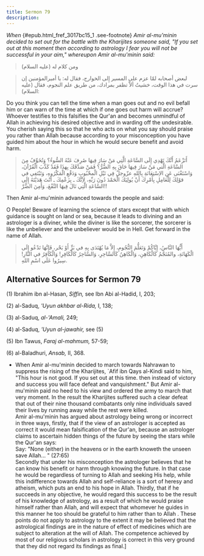 ```yaml
---
title: Sermon 79
description: 
---
```


*When* {#epub.html_fref_3017bc15_1
.see-footnote} *Amir al-mu'minin decided to set out for the battle with
the Kharijites someone said, "If you set out at this moment then
according to astrology I fear you will not be successful in your aim,"
whereupon Amir al-mu'minin said:*

> ومن كلام له (عليه السلام)

> لبعض أصحابه لمّا عزم على المسير إِلى الخوارج، فقال له: يا أميرالمؤمنين
> إن سرت في هذا الوقت، خشيتُ ألاَّ تظفر بمرادك، من طريق علم النجوم، فقال
> (عليه السلام):

Do you think you can tell the time when a man goes out and no evil
befall him or can warn of the time at which if one goes out harm will
accrue? Whoever testifies to this falsifies the Qur'an and becomes
unmindful of Allah in achieving his desired objective and in warding off
the undesirable. You cherish saying this so that he who acts on what you
say should praise you rather than Allah because according to your
misconception you have guided him about the hour in which he would
secure benefit and avoid harm.

> أَتَزْعَمُ أَنَّكَ تَهْدِي إِلَى السَّاعَةِ الَّتِي مَنْ سَارَ فِيهَا صُرِفَ عَنْهُ السُّوءُ؟ وَتُخَوِّفُ مِنَ
> السَّاعَةِ الَّتي مَنْ سَارَ فِيهَا حَاقَ بِهِ الضُّرُّ؟ فَمَنْ صَدَّقَكَ بِهذَا فَقَدْ كَذَّبَ الْقُرْآنَ،
> وَاسْتَغْنَى عَنِ الاِسْتِعَانَةِ بِاللهِ عزّوجلّ فِي نَيْلِ الْمحْبُوبِ وَدَفْعِ الْمَكْرُوهِ، وَتَبْتَغِي
> في قوْلِكَ لِلْعَامِلِ بِأَمْرِكَ أَنْ يُولِيَكَ الْحَمْدَ دُونَ رَبِّهِ، لاَِنَّكَ ـ بِزَعْمِكَ ـ أَنْتَ هَدَيْتَهُ
> إِلَى السَّاعَةِ الَّتِي نَالَ فِيهَا النَّفْعَ، وَأَمِنَ الضُّرَّ!!

Then Amir al-mu'minin advanced towards the people and said:

O People! Beware of learning the science of stars except that with which
guidance is sought on land or sea, because it leads to divining and an
astrologer is a diviner, while the diviner is like the sorcerer, the
sorcerer is like the unbeliever and the unbeliever would be in Hell. Get
forward in the name of Allah.

> أَيُّهَا النَّاسُ، إِيَّاكُمْ وَتَعَلُّمَ النُّجُومِ، إِلاَّ مَا يُهْتَدَى بِهِ في بَرٍّ أَوْ بَحْر، فَإِنَّهَا
> تَدْعُو إِلَى الْكَهَانَةِ، والمُنَجَّمُ كَالْكَاهِنِ، وَالْكَاهِنُ كَالسَّاحِرِ، وَالسَّاحِرُ كَالْكَافِرِ!
> وَالْكَافِرُ في النَّارِ! سِيرُوا عَلَى اسْمِ اللهِ.

## Alternative Sources for Sermon 79

\(1\) Ibrahim ibn al-Hasan, *Siffin,* see Ibn Abi al-Hadid, I, 203;

\(2\) al-Saduq, *'Uyun akhbar al-Rida,* I, 138;

\(3\) al-Saduq, *al-\'Amali,* 249;

\(4\) al-Saduq, *'Uyun al-jawahir,* see (5)

\(5\) Ibn Tawus, *Faraj al-mahmum,* 57-59;

\(6\) al-Baladhuri, *Ansab,* II, 368.

-  When Amir
    al-mu\'minin decided to march towards Nahrawan to suppress the
    rising of the Kharijites, \`Afif ibn Qays al-Kindi said to him,
    \"This hour is not good. If you set out at this time. then instead
    of victory and success you will face defeat and vanquishment.\" But
    Amir al-mu\'minin paid no heed to his view and ordered the army to
    march that very moment. In the result the Kharijites suffered such a
    clear defeat that out of their nine thousand combatants only nine
    individuals saved their lives by running away while the rest were
    killed.\
    Amir al-mu\'minin has argued about astrology being wrong or
    incorrect in three ways, firstly, that if the view of an astrologer
    is accepted as correct it would mean falsification of the Qur\'an,
    because an astrologer claims to ascertain hidden things of the
    future by seeing the stars while the Qur\'an says:\
    Say: \"None (either) in the heavens or in the earth knoweth the
    unseen save Allah\... \" (27:65)\
    Secondly that under his misconception the astrologer believes that
    he can know his benefit or harm through knowing the future. In that
    case he would be regardless of turning to Allah and seeking His
    help, while this indifference towards Allah and self-reliance is a
    sort of heresy and atheism, which puts an end to his hope in Allah.
    Thirdly, that if he succeeds in any objective, he would regard this
    success to be the result of his knowledge of astrology, as a result
    of which he would praise himself rather than Allah, and will expect
    that whomever he guides in this manner he too should be grateful to
    him rather than to Allah . These points do not apply to astrology to
    the extent it may be believed that the astrological findings are in
    the nature of effect of medicines which are subject to alteration at
    the will of Allah. The competence achieved by most of our religious
    scholars in astrology is correct in this very ground that they did
    not regard its findings as final.]